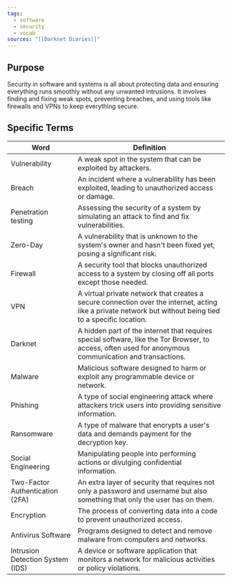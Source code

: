 ```yaml
---
tags:
  - software
  - security
  - vocab
sources: "[[Darknet Diaries]]"
---
```

## Purpose

Security in software and systems is all about protecting data and ensuring everything runs smoothly without any unwanted intrusions. It involves finding and fixing weak spots, preventing breaches, and using tools like firewalls and VPNs to keep everything secure.

## Specific Terms

| Word               | Definition                                                                                 |
| ------------------ | ------------------------------------------------------------------------------------------ |
| Vulnerability      | A weak spot in the system that can be exploited by attackers.                              |
| Breach             | An incident where a vulnerability has been exploited, leading to unauthorized access or damage. |
| Penetration testing| Assessing the security of a system by simulating an attack to find and fix vulnerabilities. |
| Zero-Day           | A vulnerability that is unknown to the system's owner and hasn't been fixed yet, posing a significant risk. |
| Firewall           | A security tool that blocks unauthorized access to a system by closing off all ports except those needed. |
| VPN                | A virtual private network that creates a secure connection over the internet, acting like a private network but without being tied to a specific location. |
| Darknet            | A hidden part of the internet that requires special software, like the Tor Browser, to access, often used for anonymous communication and transactions. |
| Malware            | Malicious software designed to harm or exploit any programmable device or network.          |
| Phishing           | A type of social engineering attack where attackers trick users into providing sensitive information. |
| Ransomware         | A type of malware that encrypts a user's data and demands payment for the decryption key.   |
| Social Engineering | Manipulating people into performing actions or divulging confidential information.          |
| Two-Factor Authentication (2FA) | An extra layer of security that requires not only a password and username but also something that only the user has on them. |
| Encryption         | The process of converting data into a code to prevent unauthorized access.                  |
| Antivirus Software | Programs designed to detect and remove malware from computers and networks.                 |
| Intrusion Detection System (IDS) | A device or software application that monitors a network for malicious activities or policy violations. |
